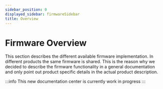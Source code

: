 ```yaml
---
sidebar_position: 0
displayed_sidebar: firmwareSidebar
title: Overview
---
```


# Firmware Overview

This section describes the different available firmware implementation. In different products the same firmware is
shared. This is the reason why we decided to describe the firmware functionality in a general documentation and only
point out product specific details in the actual product description.

:::info
This new documentation center is currently work in progress
:::
